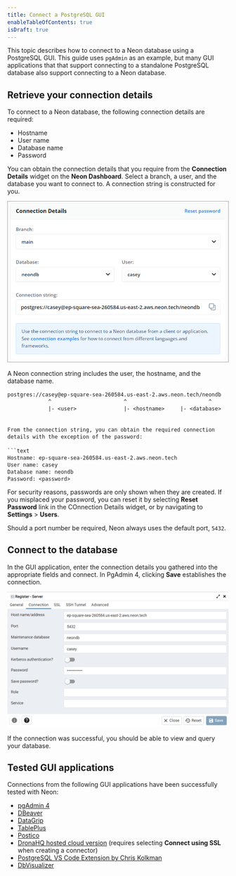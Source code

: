 ```yaml
---
title: Connect a PostgreSQL GUI
enableTableOfContents: true
isDraft: true
---
```


This topic describes how to connect to a Neon database using a PostgreSQL GUI. This guide uses `pgAdmin` as an example, but many GUI applications that that support connecting to a standalone PostgreSQL database also support connecting to a Neon database.

## Retrieve your connection details

To connect to a Neon database, the following connection details are required:

- Hostname
- User name
- Database name
- Password

You can obtain the connection details that you require from the **Connection Details** widget on the **Neon Dashboard**. Select a branch, a user, and the database you want to connect to. A connection string is constructed for you.

![Connection details widget](./images/connection_details.png)

A Neon connection string includes the user, the hostname, and the database name.

```text
postgres://casey@ep-square-sea-260584.us-east-2.aws.neon.tech/neondb
             ^                       ^                          ^
             |- <user>               |- <hostname>     |- <database>


From the connection string, you can obtain the required connection details with the exception of the password:

```text
Hostname: ep-square-sea-260584.us-east-2.aws.neon.tech
User name: casey
Database name: neondb
Password: <password>
```

For security reasons, passwords are only shown when they are created. If you misplaced your password, you can reset it by selecting **Reset Password** link in the COnnection Details widget, or by navigating to **Settings** > **Users**.

Should a port number be required, Neon always uses the default port, `5432`.

## Connect to the database

In the GUI application, enter the connection details you gathered into the appropriate fields and connect. In PgAdmin 4, clicking **Save** establishes the connection.

![Register - Server](./images/pgadmin4.png)

If the connection was successful, you should be able to view and query your database.

## Tested GUI applications

Connections from the following GUI applications have been successfully tested with Neon:

- [pgAdmin 4](https://www.pgadmin.org/)
- [DBeaver](https://dbeaver.io/)
- [DataGrip](https://www.jetbrains.com/datagrip/)
- [TablePlus](https://tableplus.com/)
- [Postico](https://eggerapps.at/postico2/)
- [DronaHQ hosted cloud version](https://www.dronahq.com/) (requires selecting **Connect using SSL** when creating a connector)
- [PostgreSQL VS Code Extension by Chris Kolkman](https://marketplace.visualstudio.com/items?itemName=ckolkman.vscode-postgres)
- [DbVisualizer](https://www.dbvis.com/)